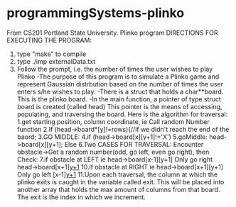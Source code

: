 # programmingSystems-plinko
From CS201 Portland State University. Plinko program
DIRECTIONS FOR EXECUTING THE PROGRAM:
1) type "make" to compile
2) type ./imp externalData.txt
3) Follow the prompt, i.e. the number of times the user wishes to play Plinko
-The purpose of this program is to simulate a Plinko game and represent Gaussian distrbution based on the number of times the user enters s/he wishes to play.
-There is a struct that holds a char**board. This is the plinko board.
-In the main function, a pointer of type struct board is created (called head) This pointer is the means of accessing, populating, and traversing the board. 
Here is the algorithm for traversal:
1.get starting position, column coordinate, ie Call random Number function
2.If (head->board*[y]!=rows){//if we didn't reach the end of the baord;
3.GO MIDDLE:
4.if (head->board[x][y+1]!='X')
5.goMiddle: head->board[x][y+1];
Else
6.Two CASES FOR TRAVERSAL:
Encounter obstacle->Get a random number(odd, go left, even go right), then Check:
7.if obstacle at LEFT ie head->board[x-1][y+1] Only go right head->board[x+1][y+1](goRIGHT)
10.if obstacle at RIGHT ie head->board[x+1][y+1] Only go left  [x-1][y+1](goLeft)
11.Upon each traversal, the column at which the plinko exits is caught in the variable called exit. This will be placed into another array that holds the max amount of columns from that board. The exit is the index in which we increment.     


